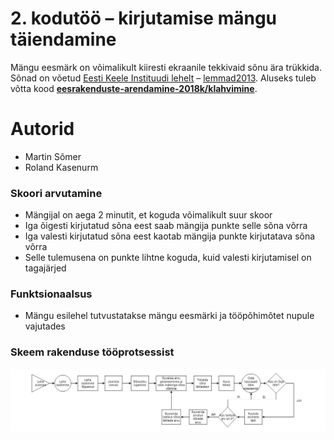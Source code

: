 # 2. kodutöö – kirjutamise mängu täiendamine  #  

Mängu eesmärk on võimalikult kiiresti ekraanile tekkivaid sõnu ära trükkida. Sõnad on võetud [Eesti Keele Instituudi lehelt](http://www.eki.ee/tarkvara/wordlist/) – [lemmad2013](http://www.eki.ee/tarkvara/wordlist/lemmad2013.txt). Aluseks tuleb võtta kood **[eesrakenduste-arendamine-2018k/klahvimine](https://github.com/eesrakenduste-arendamine-2018k/klahvimine)**. 

# Autorid #  
* Martin Sõmer  
* Roland Kasenurm 

### Skoori arvutamine ###  
* Mängijal on aega 2 minutit, et koguda võimalikult suur skoor  
* Iga õigesti kirjutatud sõna eest saab mängija punkte selle sõna võrra  
* Iga valesti kirjutatud sõna eest kaotab mängija punkte kirjutatava sõna võrra  
* Selle tulemusena on punkte lihtne koguda, kuid valesti kirjutamisel on tagajärjed  

### Funktsionaalsus ###  
* Mängu esilehel tutvustatakse mängu eesmärki ja tööpõhimõtet nupule vajutades  


### Skeem rakenduse tööprotsessist ###  
![skeem](skeem.png "Skeem rakenduse tööprotsessist")  
